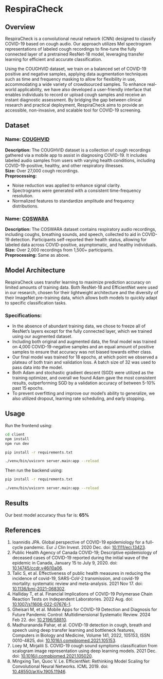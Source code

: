 # RespiraCheck

## Overview
RespiraCheck is a convolutional neural network (CNN) designed to classify COVID-19 based on cough audio. Our approach utilizes Mel spectrogram representations of labeled cough recordings to fine-tune the fully connected layer of a pretrained ResNet-18 model, leveraging transfer learning for efficient and accurate classification. 

Using the COUGHVID dataset, we train on a balanced set of COVID-19 positive and negative samples, applying data augmentation techniques such as time and frequency masking to allow for flexibility in use, accommodating a wide variety of crowdsourced samples. To enhance real-world applicability, we have also developed a user-friendly interface that enables individuals to record or upload cough samples and receive an instant diagnostic assessment. By bridging the gap between clinical research and practical deployment, RespiraCheck aims to provide an accessible, non-invasive, and scalable tool for COVID-19 screening.

## Dataset

### Name: [COUGHVID](https://zenodo.org/record/4048312)
**Description:** The COUGHVID dataset is a collection of cough recordings gathered via a mobile app to assist in diagnosing COVID-19. It includes labeled audio samples from users with varying health conditions, including COVID-19-positive, healthy, and other respiratory illnesses.  
**Size:** Over 27,000 cough recordings.  
**Preprocessing:**  
- Noise reduction was applied to enhance signal clarity.  
- Spectrograms were generated with a consistent time-frequency resolution.  
- Normalized features to standardize amplitude and frequency distributions.  

### Name: [COSWARA](https://github.com/iiscleap/Coswara-Data)
**Description:** The COSWARA dataset contains respiratory audio recordings, including coughs, breathing sounds, and speech, collected to aid in COVID-19 detection. Participants self-reported their health status, allowing for labeled data across COVID-positive, asymptomatic, and healthy individuals.  
**Size:** Over 2,000 recordings from 1,500+ participants.  
**Preprocessing:** Same as above.  

## Model Architecture
RespiraCheck uses transfer learning to maximize prediction accuracy on limited amounts of training data. Both ResNet-18 and EfficientNet were used in our research, chosen for their lightweight architecture and the diversity of their ImageNet pre-training data, which allows both models to quickly adapt to specific classification tasks.

### Specifications:
- In the absence of abundant training data, we chose to freeze all of ResNet’s layers except for the fully connected layer, which we trained using our augmented dataset.
- Including both original and augmented data, the final model was trained on 4,000 COVID-19-negative samples and an equal amount of positive samples to ensure that accuracy was not biased towards either class.
- Our final model was trained for 18 epochs, at which point we observed a plateau of both train and validation loss. A batch size of 32 was used to pass data into the model.
- Both Adam and stochastic gradient descent (SGD) were utilized as the training optimizer, and overall we found Adam gave the most consistent results, outperforming SGD by a validation accuracy of between 5-10% past 15 epochs.
- To prevent overfitting and improve our model’s ability to generalize, we also utilized dropout, learning rate scheduling, and early stopping.

## Usage
Run the frontend using:
```sh
cd client
npm install
npm run dev

pip install -r requirements.txt

./venv/bin/uvicorn server.main:app --reload
```
Then run the backend using:

```sh
pip install -r requirements.txt

./venv/bin/uvicorn server.main:app --reload
```

## Results
Our best model accuracy thus far is: **65%**

## References
1. Ioannidis JPA. Global perspective of COVID-19 epidemiology for a full-cycle pandemic. Eur J Clin Invest. 2020 Dec. doi: [10.1111/eci.13423](https://doi.org/10.1111/eci.13423).
2. Public Health Agency of Canada COVID-19; Descriptive epidemiology of deceased cases of COVID-19 reported during the initial wave of the epidemic in Canada, January 15 to July 9, 2020. doi: [10.14745/ccdr.v46i10a06](https://doi.org/10.14745/ccdr.v46i10a06).
3. Talic S, et al. Effectiveness of public health measures in reducing the incidence of covid-19, SARS-CoV-2 transmission, and covid-19 mortality: systematic review and meta-analysis. 2021 Nov 17. doi: [10.1136/bmj-2021-068302](https://doi.org/10.1136/bmj-2021-068302).
4. Halliday T, et al. Financial Implications of COVID-19 Polymerase Chain Reaction Tests on Independent Laboratories. 2022 Aug. doi: [10.1007/s11606-022-07676-1](https://doi.org/10.1007/s11606-022-07676-1).
5. Gheisari M, et al. Mobile Apps for COVID-19 Detection and Diagnosis for Future Pandemic Control: Multidimensional Systematic Review. 2024 Feb 22. doi: [10.2196/58810](https://doi.org/10.2196/58810).
6. Madhurananda Pahar, et al. COVID-19 detection in cough, breath and speech using deep transfer learning and bottleneck features, Computers in Biology and Medicine, Volume 141, 2022, 105153, ISSN 0010-4825, doi: [10.1016/j.compbiomed.2021.105153](https://doi.org/10.1016/j.compbiomed.2021.105153).
7. Loey M, Mirjalili S. COVID-19 cough sound symptoms classification from scalogram image representation using deep learning models. 2021 Dec. doi: [10.1016/j.compbiomed.2021.105020](https://doi.org/10.1016/j.compbiomed.2021.105020).
8. Mingxing Tan, Quoc V. Le. EfficientNet: Rethinking Model Scaling for Convolutional Neural Networks. ICML 2019. doi: [10.48550/arXiv.1905.11946](https://doi.org/10.48550/arXiv.1905.11946).
